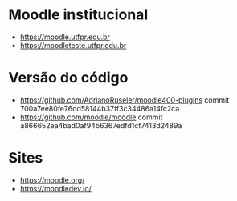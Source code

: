 # Moodle institucional
* https://moodle.utfpr.edu.br
* https://moodleteste.utfpr.edu.br

# Versão do código
* https://github.com/AdrianoRuseler/moodle400-plugins
commit 700a7ee80fe76dd58144b37ff3c34486a14fc2ca
* https://github.com/moodle/moodle
commit a866652ea4bad0af94b6367edfd1cf7413d2489a


# Sites
* https://moodle.org/
* https://moodledev.io/
